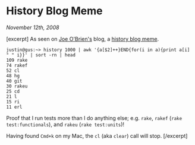 # History Blog Meme

<cite>November 12th, 2008</cite>

[excerpt]
As seen on [Joe O'Brien's](http://objo.com/) blog, a [history blog meme](http://objo.com/2008/4/19/history-blog-meme).

    justin@gus:~> history 1000 | awk '{a[$2]++}END{for(i in a){print a[i] " " i}}' | sort -rn | head
    109 rake
    74 rakef
    52 cl
    48 hg
    40 git
    30 rakeu
    25 cd
    21 l
    15 ri
    11 erl

Proof that I run tests more than I do anything else; e.g. `rake`, `rakef` (`rake test:functionals`), and `rakeu` (`rake test:units`)!

Having found `Cmd+k` on my Mac, the `cl` (aka `clear`) call will stop.
[/excerpt]